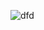 ![dfd](https://cloud.githubusercontent.com/assets/11740062/11158100/714422e6-8a1b-11e5-931f-94277783b575.png)
